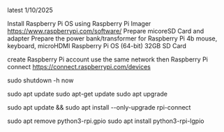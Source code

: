 latest 1/10/2025

Install Raspberry Pi OS using Raspberry Pi Imager https://www.raspberrypi.com/software/
Prepare micoreSD Card and adapter
Prepare the power bank/transformer for Raspberry Pi 4b
mouse, keyboard, microHDMI
Raspberry Pi OS (64-bit)
32GB SD Card

create Raspberry Pi account
use the same network then Raspberry Pi connect https://connect.raspberrypi.com/devices



sudo shutdown -h now

sudo apt update
sudo apt-get update
sudo apt upgrade

sudo apt update && sudo apt install --only-upgrade rpi-connect

sudo apt remove python3-rpi.gpio
sudo apt install python3-rpi-lgpio

